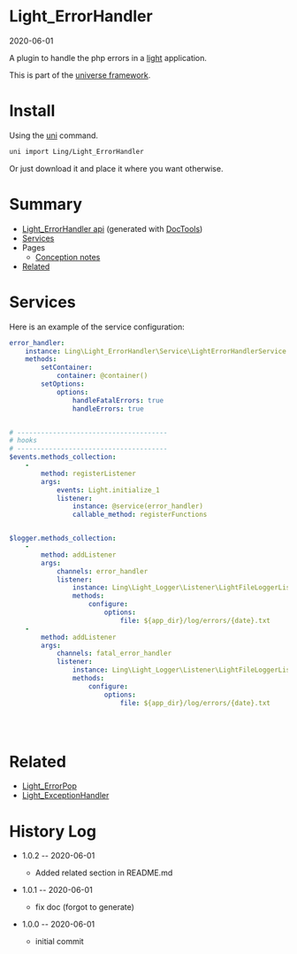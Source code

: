 Light_ErrorHandler
===========
2020-06-01



A plugin to handle the php errors in a [light](https://github.com/lingtalfi/Light) application.


This is part of the [universe framework](https://github.com/karayabin/universe-snapshot).


Install
==========
Using the [uni](https://github.com/lingtalfi/universe-naive-importer) command.
```bash
uni import Ling/Light_ErrorHandler
```

Or just download it and place it where you want otherwise.






Summary
===========
- [Light_ErrorHandler api](https://github.com/lingtalfi/Light_ErrorHandler/blob/master/doc/api/Ling/Light_ErrorHandler.md) (generated with [DocTools](https://github.com/lingtalfi/DocTools))
- [Services](#services)
- Pages
    - [Conception notes](https://github.com/lingtalfi/Light_ErrorHandler/blob/master/doc/pages/conception-notes.md)
- [Related](#related)






Services
=========


Here is an example of the service configuration:

```yaml
error_handler:
    instance: Ling\Light_ErrorHandler\Service\LightErrorHandlerService
    methods:
        setContainer:
            container: @container()
        setOptions:
            options:
                handleFatalErrors: true
                handleErrors: true


# --------------------------------------
# hooks
# --------------------------------------
$events.methods_collection:
    -
        method: registerListener
        args:
            events: Light.initialize_1
            listener:
                instance: @service(error_handler)
                callable_method: registerFunctions


$logger.methods_collection:
    -
        method: addListener
        args:
            channels: error_handler
            listener:
                instance: Ling\Light_Logger\Listener\LightFileLoggerListener
                methods:
                    configure:
                        options:
                            file: ${app_dir}/log/errors/{date}.txt
    -
        method: addListener
        args:
            channels: fatal_error_handler
            listener:
                instance: Ling\Light_Logger\Listener\LightFileLoggerListener
                methods:
                    configure:
                        options:
                            file: ${app_dir}/log/errors/{date}.txt





```



Related
=============

- [Light_ErrorPop](https://github.com/lingtalfi/Light_ErrorPop/)
- [Light_ExceptionHandler](https://github.com/lingtalfi/Light_ExceptionHandler/)
    
    
    



History Log
=============

- 1.0.2 -- 2020-06-01

    - Added related section in README.md
    
- 1.0.1 -- 2020-06-01

    - fix doc (forgot to generate)
    
- 1.0.0 -- 2020-06-01

    - initial commit